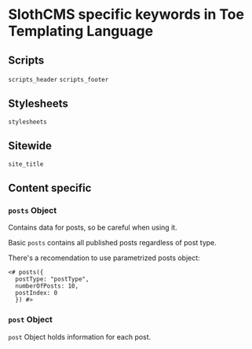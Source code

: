 # SlothCMS specific keywords in Toe Templating Language

## Scripts

```scripts_header``` ```scripts_footer```

## Stylesheets

```stylesheets```

## Sitewide

```site_title```

## Content specific

### ```posts``` Object

Contains data for posts, so be careful when using it.

Basic ```posts``` contains all published posts regardless of post type.

There's a recomendation to use parametrized posts object:

```
<# posts({ 
  postType: "postType",  
  numberOfPosts: 10,
  postIndex: 0
  }) #>
```

### ```post``` Object

```post``` Object holds information for each post.